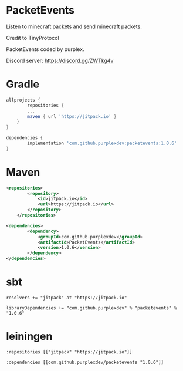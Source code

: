 # PacketEvents
Listen to minecraft packets and send minecraft packets.

Credit to TinyProtocol

PacketEvents coded by purplex.

Discord server: https://discord.gg/ZWTkg4v

# Gradle

```gradle
allprojects {
        repositories {
		...
		maven { url 'https://jitpack.io' }
	}
}

dependencies {
        implementation 'com.github.purplexdev:packetevents:1.0.6'
}
```


# Maven

```xml
<repositories>
        <repository>
            <id>jitpack.io</id>
            <url>https://jitpack.io</url>
        </repository>
    </repositories>

<dependencies>
        <dependency>
            <groupId>com.github.purplexdev</groupId>
            <artifactId>PacketEvents</artifactId>
            <version>1.0.6</version>
        </dependency>
</dependencies>
```

# sbt

```
resolvers += "jitpack" at "https://jitpack.io"

libraryDependencies += "com.github.purplexdev" % "packetevents" % "1.0.6"	
```

# leiningen
```
:repositories [["jitpack" "https://jitpack.io"]]

:dependencies [[com.github.purplexdev/packetevents "1.0.6"]]	
```




